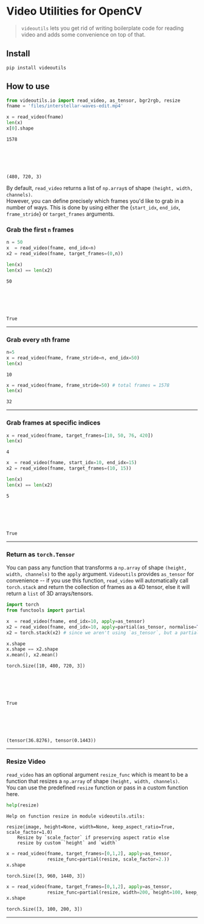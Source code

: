<!--

#################################################
### THIS FILE WAS AUTOGENERATED! DO NOT EDIT! ###
#################################################
# file to edit: nbs/index.ipynb
# command to build the docs after a change: nbdev_build_docs

-->

# Video Utilities for OpenCV

> `videoutils` lets you get rid of writing boilerplate code for reading video and adds some convenience on top of that.


## Install

`pip install videoutils`

## How to use
<div class="codecell" markdown="1">
<div class="input_area" markdown="1">

```python
from videoutils.io import read_video, as_tensor, bgr2rgb, resize
fname = 'files/interstellar-waves-edit.mp4'
```

</div>

</div>
<div class="codecell" markdown="1">
<div class="input_area" markdown="1">

```python
x = read_video(fname)
len(x)
x[0].shape
```

</div>
<div class="output_area" markdown="1">




    1578






    (480, 720, 3)



</div>

</div>

By default, `read_video` returns a list of `np.array`s of shape `(height, width, channels)`. <br>
However, you can define precisely which frames you'd like to grab in a number of ways. This is done by using either the {`start_idx`, `end_idx`, `frame_stride`} or `target_frames` arguments. 

### Grab the first `n` frames
<div class="codecell" markdown="1">
<div class="input_area" markdown="1">

```python
n = 50
x  = read_video(fname, end_idx=n)
x2 = read_video(fname, target_frames=(0,n))

len(x)
len(x) == len(x2)
```

</div>
<div class="output_area" markdown="1">




    50






    True



</div>

</div>

---

### Grab every `n`th frame
<div class="codecell" markdown="1">
<div class="input_area" markdown="1">

```python
n=5
x = read_video(fname, frame_stride=n, end_idx=50)
len(x)
```

</div>
<div class="output_area" markdown="1">




    10



</div>

</div>
<div class="codecell" markdown="1">
<div class="input_area" markdown="1">

```python
x = read_video(fname, frame_stride=50) # total frames = 1578
len(x)
```

</div>
<div class="output_area" markdown="1">




    32



</div>

</div>

---

### Grab frames at specific indices
<div class="codecell" markdown="1">
<div class="input_area" markdown="1">

```python
x = read_video(fname, target_frames=[10, 50, 76, 420])
len(x)
```

</div>
<div class="output_area" markdown="1">




    4



</div>

</div>
<div class="codecell" markdown="1">
<div class="input_area" markdown="1">

```python
x  = read_video(fname, start_idx=10, end_idx=15)
x2 = read_video(fname, target_frames=(10, 15))

len(x)
len(x) == len(x2)
```

</div>
<div class="output_area" markdown="1">




    5






    True



</div>

</div>

---

### Return as `torch.Tensor`

You can pass any function that transforms a `np.array` of shape `(height, width, channels)` to the `apply` argument. `Videoutils` provides `as_tensor` for convenience -- if you use this function, `read_video` will automatically call `torch.stack` and return the collection of frames as a 4D tensor, else it will return a `list` of 3D arrays/tensors.
<div class="codecell" markdown="1">
<div class="input_area" markdown="1">

```python
import torch
from functools import partial

x  = read_video(fname, end_idx=10, apply=as_tensor)
x2 = read_video(fname, end_idx=10, apply=partial(as_tensor, normalise=True))
x2 = torch.stack(x2) # since we aren't using `as_tensor`, but a partial (thus different) function

x.shape
x.shape == x2.shape
x.mean(), x2.mean()
```

</div>
<div class="output_area" markdown="1">




    torch.Size([10, 480, 720, 3])






    True






    (tensor(36.8276), tensor(0.1443))



</div>

</div>

---

### Resize Video

`read_video` has an optional argument `resize_func` which is meant to be a function that resizes a `np.array` of shape `(height, width, channels)`. <br>
You can use the predefined `resize` function or pass in a custom function here.
<div class="codecell" markdown="1">
<div class="input_area" markdown="1">

```python
help(resize)
```

</div>
<div class="output_area" markdown="1">

    Help on function resize in module videoutils.utils:
    
    resize(image, height=None, width=None, keep_aspect_ratio=True, scale_factor=1.0)
        Resize by `scale_factor` if preserving aspect ratio else
        resize by custom `height` and `width`
    


</div>

</div>
<div class="codecell" markdown="1">
<div class="input_area" markdown="1">

```python
x = read_video(fname, target_frames=[0,1,2], apply=as_tensor,
               resize_func=partial(resize, scale_factor=2.))
x.shape
```

</div>
<div class="output_area" markdown="1">




    torch.Size([3, 960, 1440, 3])



</div>

</div>
<div class="codecell" markdown="1">
<div class="input_area" markdown="1">

```python
x = read_video(fname, target_frames=[0,1,2], apply=as_tensor,
               resize_func=partial(resize, width=200, height=100, keep_aspect_ratio=False))
x.shape
```

</div>
<div class="output_area" markdown="1">




    torch.Size([3, 100, 200, 3])



</div>

</div>

---
